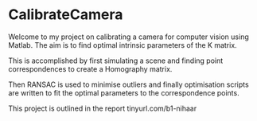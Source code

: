 # CalibrateCamera #

Welcome to my project on calibrating a camera for computer vision using Matlab. The aim is to find optimal intrinsic parameters 
of the K matrix. 

This is accomplished by first simulating a scene and finding point correspondences to create a Homography matrix. 

Then RANSAC is used to minimise outliers and finally optimisation scripts are written to fit the optimal parameters
to the correspondence points.

This project is outlined in the report tinyurl.com/b1-nihaar
